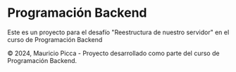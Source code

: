 
# Programación Backend

Este es un proyecto para el desafío "Reestructura de nuestro servidor" en el curso de Programación Backend






© 2024, Mauricio Picca - Proyecto desarrollado como parte del curso de Programación Backend.    
